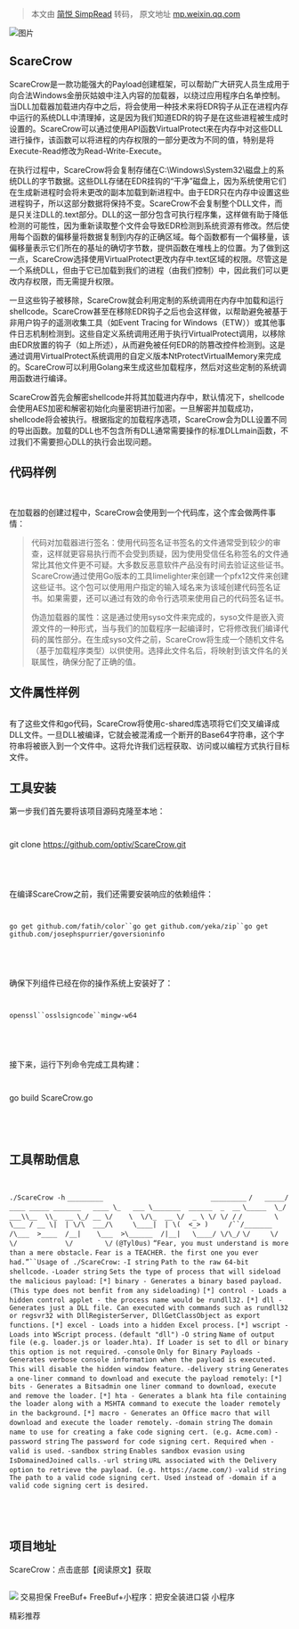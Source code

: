 > 本文由 [简悦 SimpRead](http://ksria.com/simpread/) 转码， 原文地址 [mp.weixin.qq.com](https://mp.weixin.qq.com/s/FIjs_Mx7jpcNuX-7TkGqag)

![图片](https://mmbiz.qpic.cn/mmbiz_jpg/qq5rfBadR38n37uvCbNicfbMpJLZxIGGD1OOzuq3J7ztCLxA5IMbN5zF9xraVuKpmdg0xwVewNzQzvGCMoZ4rLg/640?wx_fmt=jpeg&tp=webp&wxfrom=5&wx_lazy=1&wx_co=1)

ScareCrow
---------

ScareCrow是一款功能强大的Payload创建框架，可以帮助广大研究人员生成用于向合法Windows金册灰姑娘中注入内容的加载器，以绕过应用程序白名单控制。当DLL加载器加载进内存中之后，将会使用一种技术来将EDR钩子从正在进程内存中运行的系统DLL中清理掉，这是因为我们知道EDR的钩子是在这些进程被生成时设置的。ScareCrow可以通过使用API函数VirtualProtect来在内存中对这些DLL进行操作，该函数可以将进程的内存权限的一部分更改为不同的值，特别是将Execute-Read修改为Read-Write-Execute。

在执行过程中，ScareCrow将会复制存储在C:\Windows\System32\磁盘上的系统DLL的字节数据。这些DLL存储在EDR挂钩的“干净”磁盘上，因为系统使用它们在生成新进程时会将未更改的副本加载到新进程中。由于EDR只在内存中设置这些进程钩子，所以这部分数据将保持不变。ScareCrow不会复制整个DLL文件，而是只关注DLL的.text部分。DLL的这一部分包含可执行程序集，这样做有助于降低检测的可能性，因为重新读取整个文件会导致EDR检测到系统资源有修改。然后使用每个函数的偏移量将数据复制到内存的正确区域。每个函数都有一个偏移量，该偏移量表示它们所在的基址的确切字节数，提供函数在堆栈上的位置。为了做到这一点，ScareCrow选择使用VirtualProtect更改内存中.text区域的权限。尽管这是一个系统DLL，但由于它已加载到我们的进程（由我们控制）中，因此我们可以更改内存权限，而无需提升权限。

一旦这些钩子被移除，ScareCrow就会利用定制的系统调用在内存中加载和运行shellcode。ScareCrow甚至在移除EDR钩子之后也会这样做，以帮助避免被基于非用户钩子的遥测收集工具（如Event Tracing for Windows（ETW））或其他事件日志机制检测到。这些自定义系统调用还用于执行VirtualProtect调用，以移除由EDR放置的钩子（如上所述），从而避免被任何EDR的防篡改控件检测到。这是通过调用VirtualProtect系统调用的自定义版本NtProtectVirtualMemory来完成的。ScareCrow可以利用Golang来生成这些加载程序，然后对这些定制的系统调用函数进行编译。

ScareCrow首先会解密shellcode并将其加载进内存中，默认情况下，shellcode会使用AES加密和解密初始化向量密钥进行加密。一旦解密并加载成功，shellcode将会被执行。根据指定的加载程序选项，ScareCrow会为DLL设置不同的导出函数。加载的DLL也不包含所有DLL通常需要操作的标准DLLmain函数，不过我们不需要担心DLL的执行会出现问题。

代码样例
----

![图片](data:image/gif;base64,iVBORw0KGgoAAAANSUhEUgAAAAEAAAABCAYAAAAfFcSJAAAADUlEQVQImWNgYGBgAAAABQABh6FO1AAAAABJRU5ErkJggg==)

![图片](data:image/gif;base64,iVBORw0KGgoAAAANSUhEUgAAAAEAAAABCAYAAAAfFcSJAAAADUlEQVQImWNgYGBgAAAABQABh6FO1AAAAABJRU5ErkJggg==)

在加载器的创建过程中，ScareCrow会使用到一个代码库，这个库会做两件事情：

> 代码对加载器进行签名：使用代码签名证书签名的文件通常受到较少的审查，这样就更容易执行而不会受到质疑，因为使用受信任名称签名的文件通常比其他文件更不可疑。大多数反恶意软件产品没有时间去验证这些证书。ScareCrow通过使用Go版本的工具limelighter来创建一个pfx12文件来创建这些证书。这个包可以使用用户指定的输入域名来为该域创建代码签名证书。如果需要，还可以通过有效的命令行选项来使用自己的代码签名证书。
> 
> 伪造加载器的属性：这是通过使用syso文件来完成的，syso文件是嵌入资源文件的一种形式，当与我们的加载程序一起编译时，它将修改我们编译代码的属性部分。在生成syso文件之前，ScareCrow将生成一个随机文件名（基于加载程序类型）以供使用。选择此文件名后，将映射到该文件名的关联属性，确保分配了正确的值。

文件属性样例
------

![图片](data:image/gif;base64,iVBORw0KGgoAAAANSUhEUgAAAAEAAAABCAYAAAAfFcSJAAAADUlEQVQImWNgYGBgAAAABQABh6FO1AAAAABJRU5ErkJggg==)

有了这些文件和go代码，ScareCrow将使用c-shared库选项将它们交叉编译成DLL文件。一旦DLL被编译，它就会被混淆成一个断开的Base64字符串，这个字符串将被嵌入到一个文件中。这将允许我们远程获取、访问或以编程方式执行目标文件。

工具安装
----

第一步我们首先要将该项目源码克隆至本地：

```


```
git clone https://github.com/optiv/ScareCrow.git
```




```

在编译ScareCrow之前，我们还需要安装响应的依赖组件：

```


```
`go get github.com/fatih/color``go get github.com/yeka/zip``go get github.com/josephspurrier/goversioninfo`
```




```

确保下列组件已经在你的操作系统上安装好了：

```


```
`openssl``osslsigncode``mingw-w64`
```




```

接下来，运行下列命令完成工具构建：

```


```
go build ScareCrow.go
```




```

工具帮助信息
------

```


```
`./ScareCrow -h` `_________                           _________`  `/   _____/ ____ _____ _______   ____ \_   ___ \_______  ______  _  __` `\_____  \_/ ___\\__  \\_  __ \_/ __ \/    \  \/\_  __ \/  _ \ \/ \/ /` `/        \  \___ / __ \|  | \/\  ___/\     \____|  | \(  <_> )     /``/_______  /\___  >____  /__|    \___  >\______  /|__|   \____/ \/\_/`  `\/     \/     \/            \/        \/`  `(@Tyl0us)` `“Fear, you must understand is more than a mere obstacle.` `Fear is a TEACHER. the first one you ever had.”``Usage of ./ScareCrow:` `-I string` `Path to the raw 64-bit shellcode.` `-Loader string` `Sets the type of process that will sideload the malicious payload:` `[*] binary - Generates a binary based payload. (This type does not benfit from any sideloading)` `[*] control - Loads a hidden control applet - the process name would be rundll32.` `[*] dll - Generates just a DLL file. Can executed with commands such as rundll32 or regsvr32 with DllRegisterServer, DllGetClassObject as export functions.` `[*] excel - Loads into a hidden Excel process.` `[*] wscript - Loads into WScript process.` `(default "dll")` `-O string` `Name of output file (e.g. loader.js or loader.hta). If Loader is set to dll or binary this option is not required.` `-console` `Only for Binary Payloads - Generates verbose console information when the payload is executed. This will disable the hidden window feature.` `-delivery string` `Generates a one-liner command to download and execute the payload remotely:` `[*] bits - Generates a Bitsadmin one liner command to download, execute and remove the loader.` `[*] hta - Generates a blank hta file containing the loader along with a MSHTA command to execute the loader remotely in the background.` `[*] macro - Generates an Office macro that will download and execute the loader remotely.` `-domain string` `The domain name to use for creating a fake code signing cert. (e.g. Acme.com)` `-password string` `The password for code signing cert. Required when -valid is used.` `-sandbox string` `Enables sandbox evasion using IsDomainedJoined calls.` `-url string` `URL associated with the Delivery option to retrieve the payload. (e.g. https://acme.com/)` `-valid string` `The path to a valid code signing cert. Used instead of -domain if a valid code signing cert is desired.`
```




```

项目地址
----

ScareCrow：点击底部【阅读原文】获取

![图片](data:image/gif;base64,iVBORw0KGgoAAAANSUhEUgAAAAEAAAABCAYAAAAfFcSJAAAADUlEQVQImWNgYGBgAAAABQABh6FO1AAAAABJRU5ErkJggg==)

![](http://mmbiz.qpic.cn/mmbiz_png/3Uce810Z1ibJ71wq8iaokyw684qmZXrhOEkB72dq4AGTwHmHQHAcuZ7DLBvSlxGyEC1U21UMgSKOxDGicUBM7icWHQ/640?wx_fmt=png&wxfrom=200) 交易担保 FreeBuf+ FreeBuf+小程序：把安全装进口袋 小程序

精彩推荐

  

  

  

  

****![图片](data:image/gif;base64,iVBORw0KGgoAAAANSUhEUgAAAAEAAAABCAYAAAAfFcSJAAAADUlEQVQImWNgYGBgAAAABQABh6FO1AAAAABJRU5ErkJggg==)****

  

  

[![图片](data:image/gif;base64,iVBORw0KGgoAAAANSUhEUgAAAAEAAAABCAYAAAAfFcSJAAAADUlEQVQImWNgYGBgAAAABQABh6FO1AAAAABJRU5ErkJggg==)](https://mp.weixin.qq.com/s?__biz=MjM5NjA0NjgyMA==&mid=2651117192&idx=1&sn=0048bd232280972c444fbee4245e0d4c&scene=21#wechat_redirect)

[![图片](data:image/gif;base64,iVBORw0KGgoAAAANSUhEUgAAAAEAAAABCAYAAAAfFcSJAAAADUlEQVQImWNgYGBgAAAABQABh6FO1AAAAABJRU5ErkJggg==)](https://mp.weixin.qq.com/s?__biz=Mzg2MTAwNzg1Ng==&mid=2247485679&idx=1&sn=98231f665beaa2e51e310868a842bf49&scene=21#wechat_redirect)

[![图片](data:image/gif;base64,iVBORw0KGgoAAAANSUhEUgAAAAEAAAABCAYAAAAfFcSJAAAADUlEQVQImWNgYGBgAAAABQABh6FO1AAAAABJRU5ErkJggg==)](https://mp.weixin.qq.com/s?__biz=Mzg2MTAwNzg1Ng==&mid=2247485648&idx=1&sn=5541b19c332754ec2073879966e6b181&scene=21#wechat_redirect)

**************![图片](data:image/gif;base64,iVBORw0KGgoAAAANSUhEUgAAAAEAAAABCAYAAAAfFcSJAAAADUlEQVQImWNgYGBgAAAABQABh6FO1AAAAABJRU5ErkJggg==)**************